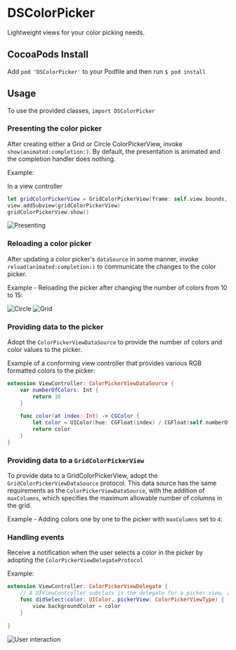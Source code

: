 # DSColorPicker
Lightweight views for your color picking needs.

## CocoaPods Install

Add `pod 'DSColorPicker'` to your Podfile and then run `$ pod install`

## Usage

To use the provided classes, `import DSColorPicker`

### Presenting the color picker
After creating either a Grid or Circle ColorPickerView, invoke `show(animated:completion:)`. By default, the presentation is animated and the completion handler does nothing.

Example:

In a view controller

```swift
let gridColorPickerView = GridColorPickerView(frame: self.view.bounds, delegate: self, dataSource: self)
view.addSubview(gridColorPickerView)
gridColorPickerView.show()
```

![Presenting](https://github.com/daltyboy11/DSColorPicker/blob/master/Demo%20Videos/show_picker.gif)

### Reloading a color picker
After updating a color picker's `dataSource` in some manner, invoke `reload(animated:completion:)` to communicate the changes to the color picker.

Example - Reloading the picker after changing the number of colors from 10 to 15:

![Circle](https://github.com/daltyboy11/DSColorPicker/blob/master/Demo%20Videos/reload_circle.gif)
![Grid](https://github.com/daltyboy11/DSColorPicker/blob/master/Demo%20Videos/reload_grid.gif)

### Providing data to the picker

Adopt the `ColorPickerViewDataSource` to provide the number of colors and color values to the picker.

Example of a conforming view controller that provides various RGB formatted colors to the picker:

```swift
extension ViewController: ColorPickerViewDataSource {
    var numberOfColors: Int {
        return 16
    }
    
    func color(at index: Int) -> CGColor {
        let color = UIColor(hue: CGFloat(index) / CGFloat(self.numberOfColors), saturation: 1.0, brightness: 1.0, alpha: 1.0).cgColor
        return color
    }
}
```

### Providing data to a `GridColorPickerView`

To provide data to a GridColorPickerView, adopt the `GridColorPickerViewDataSource` protocol. This data source has the same requirements as the `ColorPickerViewDataSource`, with the addition of `maxColumns`, which specifies the maximum allowable number of columns in the grid.

Example - Adding colors one by one to the picker with `maxColumns` set to `4`:

### Handling events

Receive a notification when the user selects a color in the picker by adopting the `ColorPickerViewDelegateProtocol`

Example:

```swift
extension ViewController: ColorPickerViewDelegate {
    // A UIViewController subclass is the delegate for a picker view, and changes its view's background color when a color is selected by the user in a picker view.
    func didSelect(color: UIColor, pickerView: ColorPickerViewType) {
        view.backgroundColor = color
    }
    
}
```

![User interaction](https://github.com/daltyboy11/DSColorPicker/blob/master/Demo%20Videos/user_interaction.gif)
